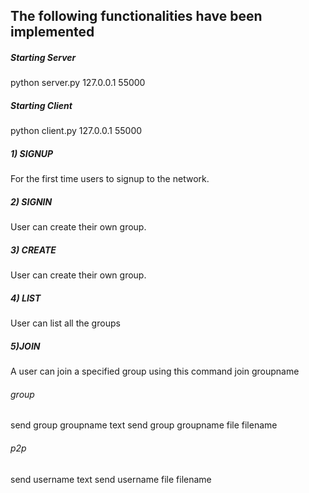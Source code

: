 ## The following functionalities have been implemented 

##### Starting Server
python server.py 127.0.0.1 55000    <IP  port>

##### Starting Client
python client.py 127.0.0.1 55000    <IP  server port>

##### 1) SIGNUP
For the first time users to signup to the network.
<signup  username  password>

##### 2) SIGNIN
 User can create their own group.
 <signin username password>

##### 3) CREATE
User can create their own group.
<create groupname>

##### 4) LIST
User can list all the groups
<list>

##### 5)JOIN
A user can join a specified group using this command 
join groupname


###### group 

send group groupname text
send group groupname file filename

###### p2p
send username text
send username file filename
 

  
